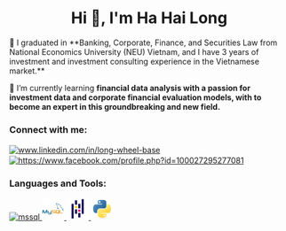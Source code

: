 <h1 align="center">Hi 👋, I'm Ha Hai Long</h1>
🔭 I graduated in **Banking, Corporate, Finance, and Securities Law from National Economics University (NEU) Vietnam, and I have 3 years of investment and investment consulting experience in the Vietnamese market.**

🌱 I’m currently learning **financial data analysis with a passion for investment data and corporate financial evaluation models, with to become an expert in this groundbreaking and new field.**

<h3 align="left">Connect with me:</h3>
<p align="left">
<a href="https://linkedin.com/in/www.linkedin.com/in/long-wheel-base" target="blank"><img align="center" src="https://raw.githubusercontent.com/rahuldkjain/github-profile-readme-generator/master/src/images/icons/Social/linked-in-alt.svg" alt="www.linkedin.com/in/long-wheel-base" height="30" width="40" /></a>
<a href="https://fb.com/https://www.facebook.com/profile.php?id=100027295277081" target="blank"><img align="center" src="https://raw.githubusercontent.com/rahuldkjain/github-profile-readme-generator/master/src/images/icons/Social/facebook.svg" alt="https://www.facebook.com/profile.php?id=100027295277081" height="30" width="40" /></a>
</p>

<h3 align="left">Languages and Tools:</h3>
<p align="left"> <a href="https://www.microsoft.com/en-us/sql-server" target="_blank" rel="noreferrer"> <img src="https://www.svgrepo.com/show/303229/microsoft-sql-server-logo.svg" alt="mssql" width="40" height="40"/> </a> <a href="https://www.mysql.com/" target="_blank" rel="noreferrer"> <img src="https://raw.githubusercontent.com/devicons/devicon/master/icons/mysql/mysql-original-wordmark.svg" alt="mysql" width="40" height="40"/> </a> <a href="https://pandas.pydata.org/" target="_blank" rel="noreferrer"> <img src="https://raw.githubusercontent.com/devicons/devicon/2ae2a900d2f041da66e950e4d48052658d850630/icons/pandas/pandas-original.svg" alt="pandas" width="40" height="40"/> </a> <a href="https://www.python.org" target="_blank" rel="noreferrer"> <img src="https://raw.githubusercontent.com/devicons/devicon/master/icons/python/python-original.svg" alt="python" width="40" height="40"/> </a> </p>
